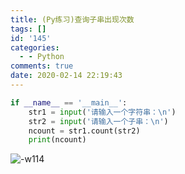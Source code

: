 ```yaml
---
title: (Py练习)查询子串出现次数
tags: []
id: '145'
categories:
  - - Python
comments: true
date: 2020-02-14 22:19:43
---
```


```python
if __name__ == '__main__':
    str1 = input('请输入一个字符串：\n')
    str2 = input('请输入一个子串：\n')
    ncount = str1.count(str2)
    print(ncount)
```

![-w114](https://img.wush.cc/16311031874591.png?imageView2/0/format/webp/q/80)